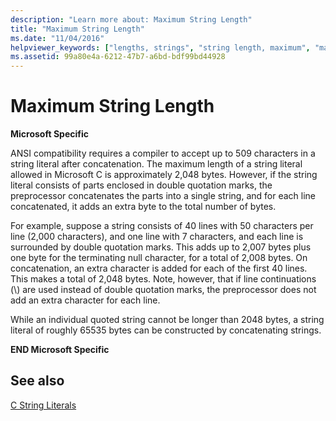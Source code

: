 ```yaml
---
description: "Learn more about: Maximum String Length"
title: "Maximum String Length"
ms.date: "11/04/2016"
helpviewer_keywords: ["lengths, strings", "string length, maximum", "maximum string length", "strings [C++], length"]
ms.assetid: 99a80e4a-6212-47b7-a6bd-bdf99bd44928
---
```

# Maximum String Length

**Microsoft Specific**

ANSI compatibility requires a compiler to accept up to 509 characters in a string literal after concatenation. The maximum length of a string literal allowed in Microsoft C is approximately 2,048 bytes. However, if the string literal consists of parts enclosed in double quotation marks, the preprocessor concatenates the parts into a single string, and for each line concatenated, it adds an extra byte to the total number of bytes.

For example, suppose a string consists of 40 lines with 50 characters per line (2,000 characters), and one line with 7 characters, and each line is surrounded by double quotation marks. This adds up to 2,007 bytes plus one byte for the terminating null character, for a total of 2,008 bytes. On concatenation, an extra character is added for each of the first 40 lines. This makes a total of 2,048 bytes. Note, however, that if line continuations (\\) are used instead of double quotation marks, the preprocessor does not add an extra character for each line.

While an individual quoted string cannot be longer than 2048 bytes, a string literal of roughly 65535 bytes can be constructed by concatenating strings.

**END Microsoft Specific**

## See also

[C String Literals](../c-language/c-string-literals.md)
